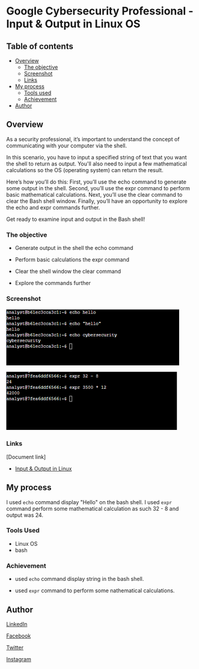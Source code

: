 # Google Cybersecurity Professional - Input & Output in Linux OS

## Table of contents

- [Overview](#overview)
  - [The objective](#the-objective)
  - [Screenshot](#screenshot)
  - [Links](#links)
- [My process](#my-process)
  - [Tools used](#tools-used)
  - [Achievement](#achievement)
- [Author](#author)

## Overview

As a security professional, it’s important to understand the concept of communicating with your computer via the shell.

In this scenario, you have to input a specified string of text that you want the shell to return as output. You'll also need to input a few mathematical calculations so the OS (operating system) can return the result.

Here’s how you’ll do this: First, you’ll use the echo command to generate some output in the shell. Second, you’ll use the expr command to perform basic mathematical calculations. Next, you’ll use the clear command to clear the Bash shell window. Finally, you’ll have an opportunity to explore the echo and expr commands further.

Get ready to examine input and output in the Bash shell!

### The objective

- Generate output in the shell the echo command

- Perform basic calculations the expr command

- Clear the shell window the clear command

- Explore the commands further

### Screenshot

![echo command line](../Image/Input%20&%20output/echo.png)

![expr command line](../Image/Input%20&%20output/expr.png)

### Links

[Document link]

- [Input & Output in Linux](https://docs.google.com/document/d/1DYPTmzf77SaCuXKxxIuLcvFwf2QTv1zYLMI7sTrR3BI/edit?usp=drive_link)

## My process

I used ``` echo ``` command  display "Hello" on the bash shell. I used ``` expr ``` command perform some mathematical calculation as such 32 - 8 and output was 24.

### Tools Used

- Linux OS
- bash

### Achievement

- used ``` echo ``` command  display string in the bash shell.

- used ``` expr ``` command to perform some nathematical calculations.

## Author

[LinkedIn](www.linkedin.com/in/olagoke-holo)

[Facebook](https://web.facebook.com/olagoke.holo.3/)

[Twitter](https://twitter.com/olarragoken)

[Instagram](https://www.instagram.com/holoolagoke/)
